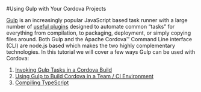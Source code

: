 #Using Gulp with Your Cordova Projects

[Gulp](http://gulpjs.com/) is an increasingly popular JavaScript based task runner with a large number of [useful plugins](http://gulpjs.com/plugins/) designed to automate common “tasks” for everything from compilation, to packaging, deployment, or simply copying files around. Both Gulp and the Apache Cordova™ Command Line interface (CLI) are node.js based which makes the two highly complementary technologies. In this tutorial we will cover a few ways Gulp can be used with Cordova:

1.  [Invoking Gulp Tasks in a Cordova Build](#invoke)
2.  [Using Gulp to Build Cordova in a Team / CI Environment](#ci)
3.  [Compiling TypeScript](#ts)
